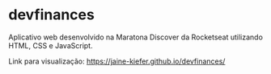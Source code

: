 # devfinances

Aplicativo web desenvolvido na Maratona Discover da Rocketseat utilizando HTML, CSS e JavaScript.

Link para visualização: https://jaine-kiefer.github.io/devfinances/



